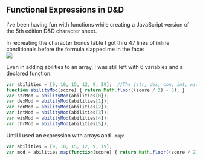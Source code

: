 ## Functional Expressions in D&D ##
I've been having fun with functions while creating a JavaScript version of the 5th edition D&D character sheet.

In recreating the character bonus table I got thru 47 lines of inline conditionals before the formula slapped me in the face:  
![](http://images.thoughtbot.com/TIL/OG_s.jpg)


Even in adding abilities to an array, I was still left with 6 variables and a declared function:

```javascript
var abilities = [9, 10, 15, 12, 9, 19];  //The [str, dex, con, int, wis, chr] of my current character
function abilityMod(score) { return Math.floor((score / 2) - 5); }  
var strMod = abilityMod(abilities[0]);  
var dexMod = abilityMod(abilities[1]);  
var conMod = abilityMod(abilities[2]);  
var intMod = abilityMod(abilities[3]);  
var wisMod = abilityMod(abilities[4]);  
var chrMod = abilityMod(abilities[5]);
```

Until I used an expression with arrays and `.map`:

```javascript
var abilities = [9, 10, 15, 12, 9, 19];  
var mod = abilities.map(function(score) { return Math.floor((score / 2) - 5); });
```